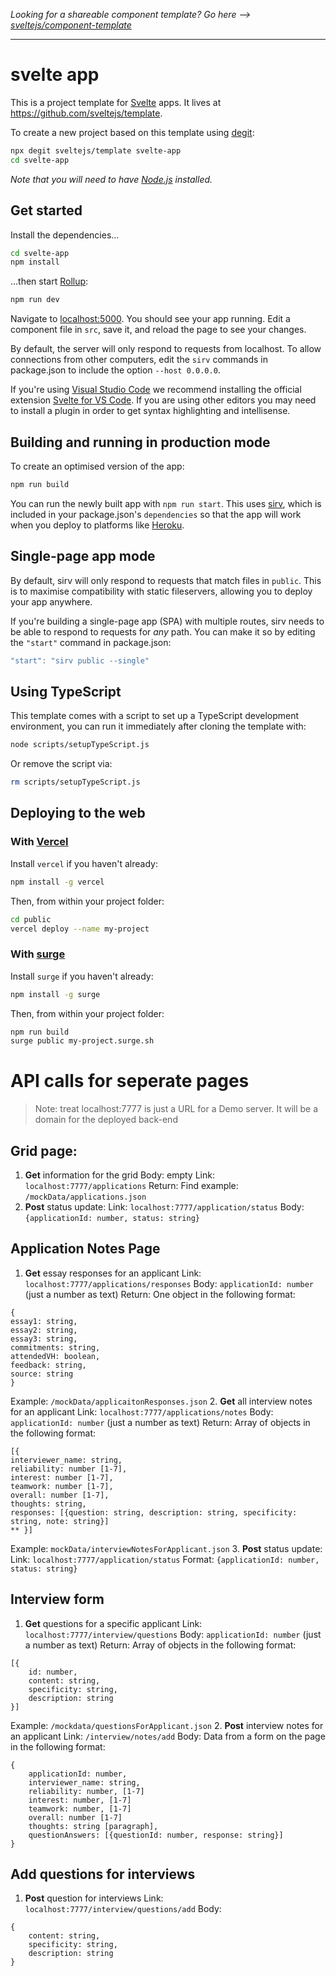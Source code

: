 _Looking for a shareable component template? Go here --> [sveltejs/component-template](https://github.com/sveltejs/component-template)_

---

# svelte app

This is a project template for [Svelte](https://svelte.dev) apps. It lives at https://github.com/sveltejs/template.

To create a new project based on this template using [degit](https://github.com/Rich-Harris/degit):

```bash
npx degit sveltejs/template svelte-app
cd svelte-app
```

_Note that you will need to have [Node.js](https://nodejs.org) installed._

## Get started

Install the dependencies...

```bash
cd svelte-app
npm install
```

...then start [Rollup](https://rollupjs.org):

```bash
npm run dev
```

Navigate to [localhost:5000](http://localhost:5000). You should see your app running. Edit a component file in `src`, save it, and reload the page to see your changes.

By default, the server will only respond to requests from localhost. To allow connections from other computers, edit the `sirv` commands in package.json to include the option `--host 0.0.0.0`.

If you're using [Visual Studio Code](https://code.visualstudio.com/) we recommend installing the official extension [Svelte for VS Code](https://marketplace.visualstudio.com/items?itemName=svelte.svelte-vscode). If you are using other editors you may need to install a plugin in order to get syntax highlighting and intellisense.

## Building and running in production mode

To create an optimised version of the app:

```bash
npm run build
```

You can run the newly built app with `npm run start`. This uses [sirv](https://github.com/lukeed/sirv), which is included in your package.json's `dependencies` so that the app will work when you deploy to platforms like [Heroku](https://heroku.com).

## Single-page app mode

By default, sirv will only respond to requests that match files in `public`. This is to maximise compatibility with static fileservers, allowing you to deploy your app anywhere.

If you're building a single-page app (SPA) with multiple routes, sirv needs to be able to respond to requests for _any_ path. You can make it so by editing the `"start"` command in package.json:

```js
"start": "sirv public --single"
```

## Using TypeScript

This template comes with a script to set up a TypeScript development environment, you can run it immediately after cloning the template with:

```bash
node scripts/setupTypeScript.js
```

Or remove the script via:

```bash
rm scripts/setupTypeScript.js
```

## Deploying to the web

### With [Vercel](https://vercel.com)

Install `vercel` if you haven't already:

```bash
npm install -g vercel
```

Then, from within your project folder:

```bash
cd public
vercel deploy --name my-project
```

### With [surge](https://surge.sh/)

Install `surge` if you haven't already:

```bash
npm install -g surge
```

Then, from within your project folder:

```bash
npm run build
surge public my-project.surge.sh
```

# API calls for seperate pages

> Note: treat localhost:7777 is just a URL for a Demo server. It will be a domain for the deployed back-end

## Grid page:

1. **Get** information for the grid
   Body: empty
   Link: `localhost:7777/applications`
   Return: Find example: `/mockData/applications.json`
2. **Post** status update:
   Link: `localhost:7777/application/status`
   Body: `{applicationId: number, status: string}`

## Application Notes Page

1. **Get** essay responses for an applicant
   Link: `localhost:7777/applications/responses`
   Body: `applicationId: number` (just a number as text)
   Return: One object in the following format:

```
{
essay1: string,
essay2: string,
essay3: string,
commitments: string,
attendedVH: boolean,
feedback: string,
source: string
}
```

Example: `/mockData/applicaitonResponses.json` 2. **Get** all interview notes for an applicant
Link: `localhost:7777/applications/notes`
Body: `applicationId: number` (just a number as text)
Return: Array of objects in the following format:

```
[{
interviewer_name: string,
reliability: number [1-7],
interest: number [1-7],
teamwork: number [1-7],
overall: number [1-7],
thoughts: string,
responses: [{question: string, description: string, specificity: string, note: string}]
** }]
```

Example: `mockData/interviewNotesForApplicant.json` 3. **Post** status update:
Link: `localhost:7777/application/status`
Format: `{applicationId: number, status: string}`

## Interview form

1. **Get** questions for a specific applicant
   Link: `localhost:7777/interview/questions`
   Body: `applicationId: number` (just a number as text)
   Return: Array of objects in the following format:

```
[{
	id: number,
	content: string,
	specificity: string,
	description: string
}]
```

Example: `/mockdata/questionsForApplicant.json` 2. **Post** interview notes for an applicant
Link: `/interview/notes/add`
Body: Data from a form on the page in the following format:

```
{
	applicationId: number,
	interviewer_name: string,
	reliability: number, [1-7]
	interest: number, [1-7]
	teamwork: number, [1-7]
	overall: number [1-7]
	thoughts: string [paragraph],
	questionAnswers: [{questionId: number, response: string}]
}
```

## Add questions for interviews

1. **Post** question for interviews
   Link: `localhost:7777/interview/questions/add`
   Body:

```
{
	content: string,
	specificity: string,
	description: string
}
```
